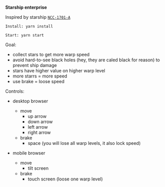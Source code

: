 **Starship enterprise** 

Inspired by starship [`NCC-1701-A`](https://en.wikipedia.org/wiki/USS_Enterprise_(NCC-1701-A)) 

`Install: yarn install`

`Start: yarn start`
  
Goal:

- collect stars to get more warp speed 
- avoid hard-to-see black holes (hey, they are caled black for reason) to prevent ship damage
- stars have higher value on higher warp level
- more starrs = more speed
- use brake = loose speed

Controls:

- desktop browser
    - move
        - up arrow
        - down arrow
        - left arrow
        - right arrow     
    - brake
        - space (you will lose all warp levels, it also lock speed)   

- mobile browser
    - move
        - tilt screen
    - brake
        - touch screen (loose one warp level)
